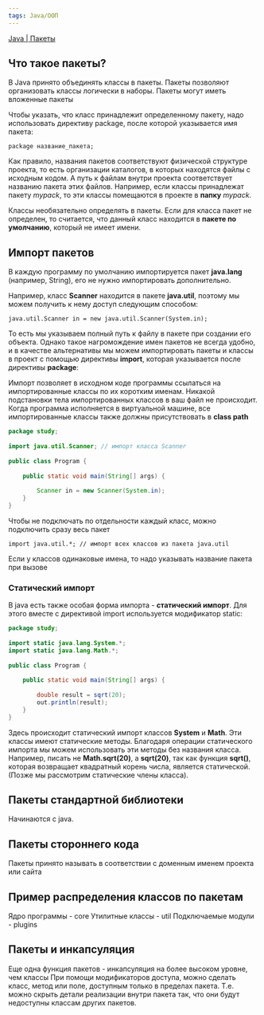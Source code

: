 ```yaml
---
tags: Java/ООП
--- 
```

[Java | Пакеты](https://metanit.com/java/tutorial/3.2.php)
## Что такое пакеты?
В Java принято объединять классы в пакеты. Пакеты позволяют организовать классы логически в наборы. Пакеты могут иметь вложенные пакеты

Чтобы указать, что класс принадлежит определенному пакету, надо использовать директиву package, после которой указывается имя пакета:

`package название_пакета;`

Как правило, названия пакетов соответствуют физической структуре проекта, то есть организации каталогов, в которых находятся файлы с исходным кодом. А путь к файлам внутри проекта соответствует названию пакета этих файлов. Например, если классы принадлежат пакету *mypack*, то эти классы помещаются в проекте в **папку** *mypack*.

Классы необязательно определять в пакеты. Если для класса пакет не определен, то считается, что данный класс находится в **пакете по умолчанию**, который не имеет имени.

## Импорт пакетов
В каждую программу по умолчанию импортируется пакет **java.lang** (например, String), его не нужно импортировать дополнительно.

Например, класс **Scanner** находится в пакете **java.util**, поэтому мы можем получить к нему доступ следующим способом:

`java.util.Scanner in = new java.util.Scanner(System.in);`

То есть мы указываем полный путь к файлу в пакете при создании его объекта. Однако такое нагромождение имен пакетов не всегда удобно, и в качестве альтернативы мы можем импортировать пакеты и классы в проект с помощью директивы **import**, которая указывается после директивы **package**:

Импорт позволяет в исходном коде программы ссылаться на импортированные классы по их коротким именам. Никакой подстановки тела импортированных классов в ваш файл не происходит. Когда программа исполняется в виртуальной машине, все импортированные классы также должны присутствовать в **class path**

``` java
package study;
 
import java.util.Scanner; // импорт класса Scanner
 
public class Program {
 
    public static void main(String[] args) {
         
        Scanner in = new Scanner(System.in);
    } 
}
```

Чтобы не подключать по отдельности каждый класс, можно подключить сразу весь пакет

`import java.util.*; // импорт всех классов из пакета java.util`

Если у классов одинаковые имена, то надо указывать название пакета при вызове

### Статический импорт
В java есть также особая форма импорта - **статический импорт**. Для этого вместе с директивой import используется модификатор static:

``` java
package study;
 
import static java.lang.System.*;
import static java.lang.Math.*;
 
public class Program {
 
    public static void main(String[] args) {
         
        double result = sqrt(20);
        out.println(result);
    } 
}
```
Здесь происходит статический импорт классов **System** и **Math**. Эти классы имеют статические методы. Благодаря операции статического импорта мы можем использовать эти методы без названия класса. Например, писать не **Math.sqrt(20)**, а **sqrt(20)**, так как функция **sqrt()**, которая возвращает квадратный корень числа, является статической. (Позже мы рассмотрим статические члены класса).

## Пакеты стандартной библиотеки
Начинаются с java.

## Пакеты стороннего кода
Пакеты принято называть в соответствии с доменным именем проекта или сайта

## Пример распределения классов по пакетам
Ядро программы - core
Утилитные классы - util
Подключаемые модули - plugins 

## Пакеты и инкапсуляция
Еще одна функция пакетов - инкапсуляция на более высоком уровне, чем классы
При помощи модификаторов доступа, можно сделать класс, метод или поле, доступным только в пределах пакета. Т.е. можно скрыть детали реализации внутри пакета так, что они будут недоступны классам других пакетов.
